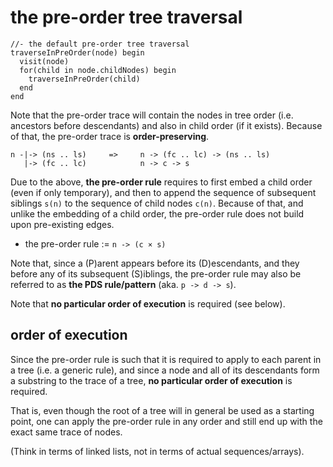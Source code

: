 
<!-- ======================================================================= -->
# the pre-order tree traversal

```
//- the default pre-order tree traversal
traverseInPreOrder(node) begin
  visit(node)
  for(child in node.childNodes) begin
    traverseInPreOrder(child)
  end
end
```

Note that the pre-order trace will contain the nodes in tree order (i.e.
ancestors before descendants) and also in child order (if it exists).
Because of that, the pre-order trace is **order-preserving**.

```
n -|-> (ns .. ls)     =>     n -> (fc .. lc) -> (ns .. ls)
   |-> (fc .. lc)            n -> c -> s
```

Due to the above, **the pre-order rule** requires to first embed a child order
(even if only temporary), and then to append the sequence of subsequent siblings
`s(n)` to the sequence of child nodes `c(n)`. Because of that, and unlike the
embedding of a child order, the pre-order rule does not build upon pre-existing
edges.

* the pre-order rule := `n -> (c × s)`

Note that, since a (P)arent appears before its (D)escendants, and they before
any of its subsequent (S)iblings, the pre-order rule may also be referred to
as **the PDS rule/pattern** (aka. `p -> d -> s`).

Note that **no particular order of execution** is required (see below).

<!-- ======================================================================= -->
## order of execution

Since the pre-order rule is such that it is required to apply to each parent
in a tree (i.e. a generic rule), and since a node and all of its descendants
form a substring to the trace of a tree, **no particular order of execution**
is required.

That is, even though the root of a tree will in general be used as a starting
point, one can apply the pre-order rule in any order and still end up with
the exact same trace of nodes.

(Think in terms of linked lists, not in terms of actual sequences/arrays).
